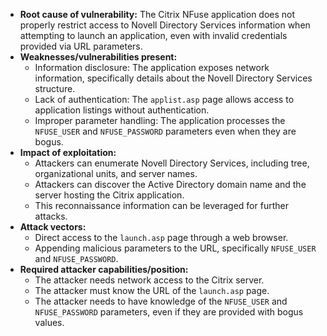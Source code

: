 - **Root cause of vulnerability:** The Citrix NFuse application does not properly restrict access to Novell Directory Services information when attempting to launch an application, even with invalid credentials provided via URL parameters.
- **Weaknesses/vulnerabilities present:**
    - Information disclosure: The application exposes network information, specifically details about the Novell Directory Services structure.
    - Lack of authentication: The `applist.asp` page allows access to application listings without authentication.
    - Improper parameter handling: The application processes the `NFUSE_USER` and `NFUSE_PASSWORD` parameters even when they are bogus.
- **Impact of exploitation:**
    - Attackers can enumerate Novell Directory Services, including tree, organizational units, and server names.
    - Attackers can discover the Active Directory domain name and the server hosting the Citrix application.
    - This reconnaissance information can be leveraged for further attacks.
- **Attack vectors:**
    - Direct access to the `launch.asp` page through a web browser.
    - Appending malicious parameters to the URL, specifically `NFUSE_USER` and `NFUSE_PASSWORD`.
- **Required attacker capabilities/position:**
    - The attacker needs network access to the Citrix server.
    - The attacker must know the URL of the `launch.asp` page.
    - The attacker needs to have knowledge of the `NFUSE_USER` and `NFUSE_PASSWORD` parameters, even if they are provided with bogus values.
